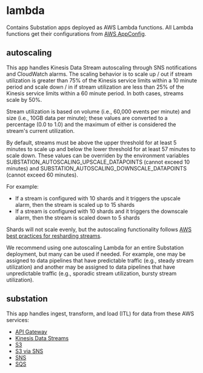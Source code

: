 # lambda
Contains Substation apps deployed as AWS Lambda functions. All Lambda functions get their configurations from [AWS AppConfig](https://docs.aws.amazon.com/appconfig/latest/userguide/what-is-appconfig.html).

## autoscaling
This app handles Kinesis Data Stream autoscaling through SNS notifications and CloudWatch alarms. The scaling behavior is to scale up / out if stream utilization is greater than 75% of the Kinesis service limits within a 10 minute period and scale down / in if stream utilization are less than 25% of the Kinesis service limits within a 60 minute period. In both cases, streams scale by 50%.

Stream utilization is based on volume (i.e., 60,000 events per minute) and size (i.e., 10GB data per minute); these values are converted to a percentage (0.0 to 1.0) and the maximum of either is considered the stream's current utilization.

By default, streams must be above the upper threshold for at least 5 minutes to scale up and below the lower threshold for at least 57 minutes to scale down. These values can be overriden by the environment variables SUBSTATION_AUTOSCALING_UPSCALE_DATAPOINTS (cannot exceed 10 minutes) and SUBSTATION_AUTOSCALING_DOWNSCALE_DATAPOINTS (cannot exceed 60 minutes).

For example:

* If a stream is configured with 10 shards and it triggers the upscale alarm, then the stream is scaled up to 15 shards
* If a stream is configured with 10 shards and it triggers the downscale alarm, then the stream is scaled down to 5 shards

Shards will not scale evenly, but the autoscaling functionality follows [AWS best practices for resharding streams](https://docs.aws.amazon.com/kinesis/latest/APIReference/API_UpdateShardCount.html). 

We recommend using one autoscaling Lambda for an entire Substation deployment, but many can be used if needed. For example, one may be assigned to data pipelines that have predictable traffic (e.g., steady stream utilization) and another may be assigned to data pipelines that have unpredictable traffic (e.g., sporadic stream utilization, bursty stream utilization).

## substation
This app handles ingest, transform, and load (ITL) for data from these AWS services:
- [API Gateway](https://docs.aws.amazon.com/lambda/latest/dg/services-apigateway.html)
- [Kinesis Data Streams](https://docs.aws.amazon.com/lambda/latest/dg/with-kinesis.html)
- [S3](https://docs.aws.amazon.com/lambda/latest/dg/with-s3.html)
- [S3 via SNS](https://docs.aws.amazon.com/AmazonS3/latest/userguide/ways-to-add-notification-config-to-bucket.html)
- [SNS](https://docs.aws.amazon.com/lambda/latest/dg/with-sns.html)
- [SQS](https://docs.aws.amazon.com/lambda/latest/dg/with-sqs.html)
